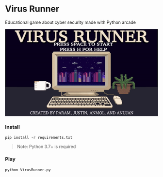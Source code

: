 # Virus Runner
Educational game about cyber security made with Python arcade

![Demo](demo.gif)

### Install
```
pip install -r requirements.txt
```
> Note: Python 3.7+ is required
### Play
```
python VirusRunner.py
```
